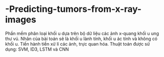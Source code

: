 # -Predicting-tumors-from-x-ray-images
Phần mềm phân loại khối u dựa trên bộ dữ liệu các ảnh x-quang khối u ung thư vú. Nhãn của bài toán sẽ là khối u lành tính, khối u ác tính và không có khối u. Tiến hành tiền xử lí các ảnh, trực quan hóa. Thuật toán được sử dụng: SVM, ID3, LSTM và CNN
